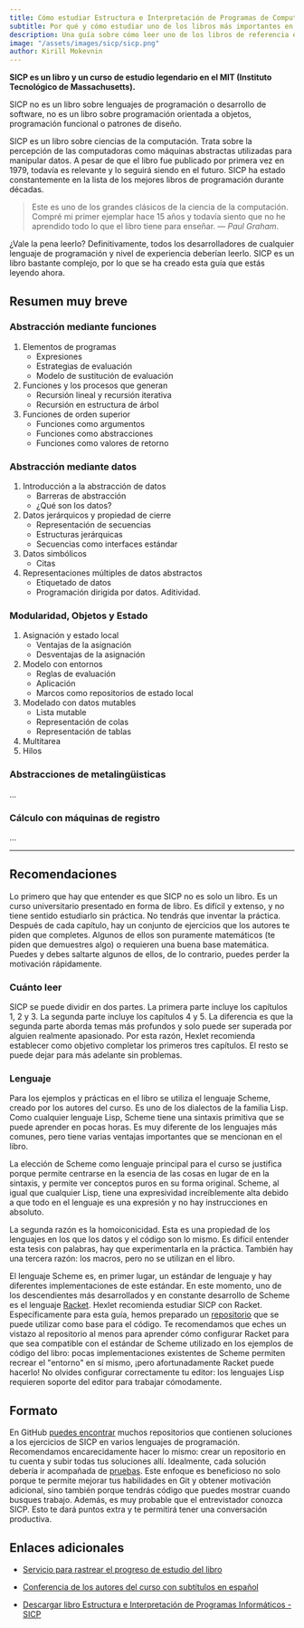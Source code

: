 ```yaml
---
title: Cómo estudiar Estructura e Interpretación de Programas de Computadora (SICP)
subtitle: Por qué y cómo estudiar uno de los libros más importantes en informática
description: Una guía sobre cómo leer uno de los libros de referencia en ciencias de la computación para cualquier desarrollador: SICP
image: "/assets/images/sicp/sicp.png"
author: Kirill Mokevnin
---
```


**SICP es un libro y un curso de estudio legendario en el MIT (Instituto Tecnológico de Massachusetts).**

SICP no es un libro sobre lenguajes de programación o desarrollo de software, no es un libro sobre programación orientada a objetos, programación funcional o patrones de diseño.

SICP es un libro sobre ciencias de la computación. Trata sobre la percepción de las computadoras como máquinas abstractas utilizadas para manipular datos. A pesar de que el libro fue publicado por primera vez en 1979, todavía es relevante y lo seguirá siendo en el futuro. SICP ha estado constantemente en la lista de los mejores libros de programación durante décadas.

<Banner name="course-racket" />

> Este es uno de los grandes clásicos de la ciencia de la computación. Compré mi primer ejemplar hace 15 años y todavía siento que no he aprendido todo lo que el libro tiene para enseñar. *— Paul Graham*.

¿Vale la pena leerlo? Definitivamente, todos los desarrolladores de cualquier lenguaje de programación y nivel de experiencia deberían leerlo. SICP es un libro bastante complejo, por lo que se ha creado esta guía que estás leyendo ahora.

## Resumen muy breve

### Abstracción mediante funciones

1. Elementos de programas
    * Expresiones
    * Estrategias de evaluación
    * Modelo de sustitución de evaluación
1. Funciones y los procesos que generan
    * Recursión lineal y recursión iterativa
    * Recursión en estructura de árbol
1. Funciones de orden superior
    * Funciones como argumentos
    * Funciones como abstracciones
    * Funciones como valores de retorno

### Abstracción mediante datos

1. Introducción a la abstracción de datos
    * Barreras de abstracción
    * ¿Qué son los datos?
1. Datos jerárquicos y propiedad de cierre
    * Representación de secuencias
    * Estructuras jerárquicas
    * Secuencias como interfaces estándar
1. Datos simbólicos
    * Citas
1. Representaciones múltiples de datos abstractos
    * Etiquetado de datos
    * Programación dirigida por datos. Aditividad.

### Modularidad, Objetos y Estado

1. Asignación y estado local
    * Ventajas de la asignación
    * Desventajas de la asignación
1. Modelo con entornos
    * Reglas de evaluación
    * Aplicación
    * Marcos como repositorios de estado local
1. Modelado con datos mutables
    * Lista mutable
    * Representación de colas
    * Representación de tablas
1. Multitarea
1. Hilos

### Abstracciones de metalingüisticas

...

### Cálculo con máquinas de registro

...

---

## Recomendaciones

Lo primero que hay que entender es que SICP no es solo un libro. Es un curso universitario presentado en forma de libro. Es difícil y extenso, y no tiene sentido estudiarlo sin práctica. No tendrás que inventar la práctica. Después de cada capítulo, hay un conjunto de ejercicios que los autores te piden que completes. Algunos de ellos son puramente matemáticos (te piden que demuestres algo) o requieren una buena base matemática. Puedes y debes saltarte algunos de ellos, de lo contrario, puedes perder la motivación rápidamente.

### Cuánto leer

SICP se puede dividir en dos partes. La primera parte incluye los capítulos 1, 2 y 3. La segunda parte incluye los capítulos 4 y 5. La diferencia es que la segunda parte aborda temas más profundos y solo puede ser superada por alguien realmente apasionado. Por esta razón, Hexlet recomienda establecer como objetivo completar los primeros tres capítulos. El resto se puede dejar para más adelante sin problemas.

### Lenguaje

Para los ejemplos y prácticas en el libro se utiliza el lenguaje Scheme, creado por los autores del curso. Es uno de los dialectos de la familia Lisp. Como cualquier lenguaje Lisp, Scheme tiene una sintaxis primitiva que se puede aprender en pocas horas. Es muy diferente de los lenguajes más comunes, pero tiene varias ventajas importantes que se mencionan en el libro.

La elección de Scheme como lenguaje principal para el curso se justifica porque permite centrarse en la esencia de las cosas en lugar de en la sintaxis, y permite ver conceptos puros en su forma original. Scheme, al igual que cualquier Lisp, tiene una expresividad increíblemente alta debido a que todo en el lenguaje es una expresión y no hay instrucciones en absoluto.

La segunda razón es la homoiconicidad. Esta es una propiedad de los lenguajes en los que los datos y el código son lo mismo. Es difícil entender esta tesis con palabras, hay que experimentarla en la práctica. También hay una tercera razón: los macros, pero no se utilizan en el libro.

El lenguaje Scheme es, en primer lugar, un estándar de lenguaje y hay diferentes implementaciones de este estándar. En este momento, uno de los descendientes más desarrollados y en constante desarrollo de Scheme es el lenguaje [Racket](https://racket-lang.org/). Hexlet recomienda estudiar SICP con Racket. Específicamente para esta guía, hemos preparado un [repositorio](https://github.com/hexlet-boilerplates/sicp-racket) que se puede utilizar como base para el código. Te recomendamos que eches un vistazo al repositorio al menos para aprender cómo configurar Racket para que sea compatible con el estándar de Scheme utilizado en los ejemplos de código del libro: pocas implementaciones existentes de Scheme permiten recrear el "entorno" en sí mismo, ¡pero afortunadamente Racket puede hacerlo! No olvides configurar correctamente tu editor: los lenguajes Lisp requieren soporte del editor para trabajar cómodamente.

## Formato

En GitHub [puedes encontrar](https://github.com/search?q=sicp) muchos repositorios que contienen soluciones a los ejercicios de SICP en varios lenguajes de programación. Recomendamos encarecidamente hacer lo mismo: crear un repositorio en tu cuenta y subir todas tus soluciones allí. Idealmente, cada solución debería ir acompañada de [pruebas](https://docs.racket-lang.org/rackunit/). Este enfoque es beneficioso no solo porque te permite mejorar tus habilidades en Git y obtener motivación adicional, sino también porque tendrás código que puedes mostrar cuando busques trabajo. Además, es muy probable que el entrevistador conozca SICP. Esto te dará puntos extra y te permitirá tener una conversación productiva.

## Enlaces adicionales

* [Servicio para rastrear el progreso de estudio del libro](https://sicp.hexlet.io/)

* [Conferencia de los autores del curso con subtítulos en español](https://www.youtube.com/playlist?list=PLc6AqfeLgwzPPK1H3XV1Wfb_CGvT6sXkC)

* [Descargar libro Estructura e Interpretación de Programas Informáticos - SICP](https://linux.ime.usp.br/~lucasmmg/livecd/documentacao/documentos/sicp.pdf)
